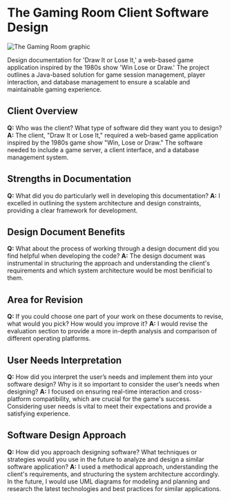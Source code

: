 # The Gaming Room Client Software Design

![The Gaming Room graphic](https://encrypted-tbn0.gstatic.com/images?q=tbn:ANd9GcShDT7kS57Br2jVurkiVODqOCiiLeGuXE5Xv-KntTZO_YKCl-pz7sNwO9uhJW9Ha56s1w0&usqp=CAU)

Design documentation for 'Draw It or Lose It,' a web-based game application inspired by the 1980s show 'Win Lose or Draw.' The project outlines a Java-based solution for game session management, player interaction, and database management to ensure a scalable and maintainable gaming experience.

## Client Overview
**Q:** Who was the client? What type of software did they want you to design?
**A:** The client, "Draw It or Lose It," required a web-based game application inspired by the 1980s game show "Win, Lose or Draw." The software needed to include a game server, a client interface, and a database management system.

## Strengths in Documentation
**Q:** What did you do particularly well in developing this documentation?
**A:** I excelled in outlining the system architecture and design constraints, providing a clear framework for development.

## Design Document Benefits
**Q:** What about the process of working through a design document did you find helpful when developing the code?
**A:** The design document was instrumental in structuring the approach and understanding the client's requirements and which system architecture would be most benificial to them.

## Area for Revision
**Q:** If you could choose one part of your work on these documents to revise, what would you pick? How would you improve it?
**A:** I would revise the evaluation section to provide a more in-depth analysis and comparison of different operating platforms.

## User Needs Interpretation
**Q:** How did you interpret the user’s needs and implement them into your software design? Why is it so important to consider the user’s needs when designing?
**A:** I focused on ensuring real-time interaction and cross-platform compatibility, which are crucial for the game's success. Considering user needs is vital to meet their expectations and provide a satisfying experience.

## Software Design Approach
**Q:** How did you approach designing software? What techniques or strategies would you use in the future to analyze and design a similar software application?
**A:** I used a methodical approach, understanding the client's requirements, and structuring the system architecture accordingly. In the future, I would use UML diagrams for modeling and planning and research the latest technologies and best practices for similar applications.

